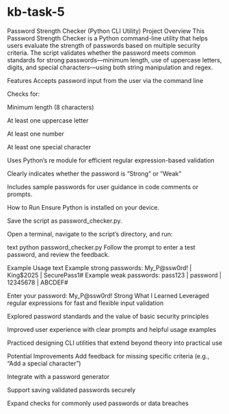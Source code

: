 # kb-task-5
Password Strength Checker (Python CLI Utility)
Project Overview
This Password Strength Checker is a Python command-line utility that helps users evaluate the strength of passwords based on multiple security criteria. The script validates whether the password meets common standards for strong passwords—minimum length, use of uppercase letters, digits, and special characters—using both string manipulation and regex.

Features
Accepts password input from the user via the command line

Checks for:

Minimum length (8 characters)

At least one uppercase letter

At least one number

At least one special character

Uses Python’s re module for efficient regular expression-based validation

Clearly indicates whether the password is “Strong” or “Weak”

Includes sample passwords for user guidance in code comments or prompts.

How to Run
Ensure Python is installed on your device.

Save the script as password_checker.py.

Open a terminal, navigate to the script’s directory, and run:

text
python password_checker.py
Follow the prompt to enter a test password, and review the feedback.

Example Usage
text
Example strong passwords: My_P@ssw0rd! | King$2025 | SecurePass1#
Example weak passwords: pass123 | password | 12345678 | ABCDEF#

Enter your password: My_P@ssw0rd!
Strong
What I Learned
Leveraged regular expressions for fast and flexible input validation

Explored password standards and the value of basic security principles

Improved user experience with clear prompts and helpful usage examples

Practiced designing CLI utilities that extend beyond theory into practical use

Potential Improvements
Add feedback for missing specific criteria (e.g., “Add a special character”)

Integrate with a password generator

Support saving validated passwords securely

Expand checks for commonly used passwords or data breaches
